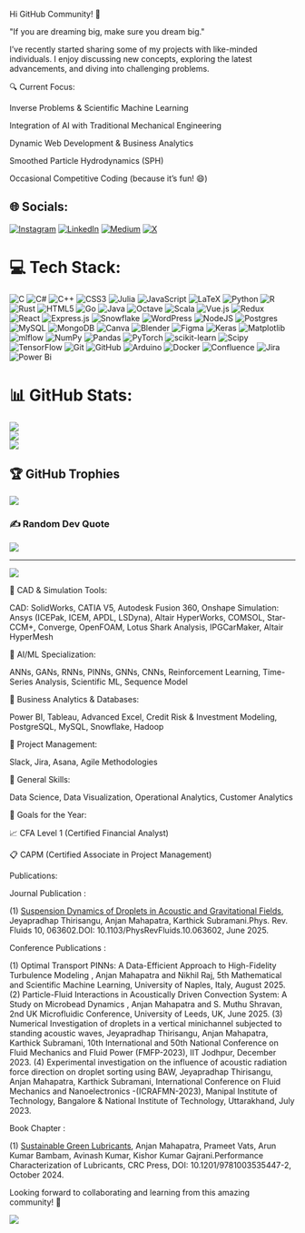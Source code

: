 Hi GitHub Community! 👋

"If you are dreaming big, make sure you dream big."

I’ve recently started sharing some of my projects with like-minded individuals. I enjoy discussing new concepts, exploring the latest advancements, and diving into challenging problems.

🔍 Current Focus:

Inverse Problems & Scientific Machine Learning

Integration of AI with Traditional Mechanical Engineering

Dynamic Web Development & Business Analytics

Smoothed Particle Hydrodynamics (SPH)

Occasional Competitive Coding (because it’s fun! 😄)


## 🌐 Socials:
[![Instagram](https://img.shields.io/badge/Instagram-%23E4405F.svg?logo=Instagram&logoColor=white)](https://instagram.com/https://www.instagram.com/mahapatra_anjan007/) [![LinkedIn](https://img.shields.io/badge/LinkedIn-%230077B5.svg?logo=linkedin&logoColor=white)](https://linkedin.com/in/linkedin.com/in/anjan-mahapatra-capm®-016347200) [![Medium](https://img.shields.io/badge/Medium-12100E?logo=medium&logoColor=white)](https://medium.com/@medium.com/@anjanmahapatra10) [![X](https://img.shields.io/badge/X-black.svg?logo=X&logoColor=white)](https://x.com/https://x.com/AnjanMahapatra4) 

# 💻 Tech Stack:
![C](https://img.shields.io/badge/c-%2300599C.svg?style=plastic&logo=c&logoColor=white) ![C#](https://img.shields.io/badge/c%23-%23239120.svg?style=plastic&logo=csharp&logoColor=white) ![C++](https://img.shields.io/badge/c++-%2300599C.svg?style=plastic&logo=c%2B%2B&logoColor=white) ![CSS3](https://img.shields.io/badge/css3-%231572B6.svg?style=plastic&logo=css3&logoColor=white) ![Julia](https://img.shields.io/badge/-Julia-9558B2?style=plastic&logo=julia&logoColor=white) ![JavaScript](https://img.shields.io/badge/javascript-%23323330.svg?style=plastic&logo=javascript&logoColor=%23F7DF1E) ![LaTeX](https://img.shields.io/badge/latex-%23008080.svg?style=plastic&logo=latex&logoColor=white) ![Python](https://img.shields.io/badge/python-3670A0?style=plastic&logo=python&logoColor=ffdd54) ![R](https://img.shields.io/badge/r-%23276DC3.svg?style=plastic&logo=r&logoColor=white) ![Rust](https://img.shields.io/badge/rust-%23000000.svg?style=plastic&logo=rust&logoColor=white) ![HTML5](https://img.shields.io/badge/html5-%23E34F26.svg?style=plastic&logo=html5&logoColor=white) ![Go](https://img.shields.io/badge/go-%2300ADD8.svg?style=plastic&logo=go&logoColor=white) ![Java](https://img.shields.io/badge/java-%23ED8B00.svg?style=plastic&logo=openjdk&logoColor=white) ![Octave](https://img.shields.io/badge/OCTAVE-darkblue?style=plastic&logo=octave&logoColor=fcd683) ![Scala](https://img.shields.io/badge/scala-%23DC322F.svg?style=plastic&logo=scala&logoColor=white) ![Vue.js](https://img.shields.io/badge/vue.js-%2335495e.svg?style=plastic&logo=vuedotjs&logoColor=%234FC08D) ![Redux](https://img.shields.io/badge/redux-%23593d88.svg?style=plastic&logo=redux&logoColor=white) ![React](https://img.shields.io/badge/react-%2320232a.svg?style=plastic&logo=react&logoColor=%2361DAFB) ![Express.js](https://img.shields.io/badge/express.js-%23404d59.svg?style=plastic&logo=express&logoColor=%2361DAFB) ![Snowflake](https://img.shields.io/badge/snowflake-%2329B5E8.svg?style=plastic&logo=snowflake&logoColor=white) ![WordPress](https://img.shields.io/badge/WordPress-%23117AC9.svg?style=plastic&logo=WordPress&logoColor=white) ![NodeJS](https://img.shields.io/badge/node.js-6DA55F?style=plastic&logo=node.js&logoColor=white) ![Postgres](https://img.shields.io/badge/postgres-%23316192.svg?style=plastic&logo=postgresql&logoColor=white) ![MySQL](https://img.shields.io/badge/mysql-4479A1.svg?style=plastic&logo=mysql&logoColor=white) ![MongoDB](https://img.shields.io/badge/MongoDB-%234ea94b.svg?style=plastic&logo=mongodb&logoColor=white) ![Canva](https://img.shields.io/badge/Canva-%2300C4CC.svg?style=plastic&logo=Canva&logoColor=white) ![Blender](https://img.shields.io/badge/blender-%23F5792A.svg?style=plastic&logo=blender&logoColor=white) ![Figma](https://img.shields.io/badge/figma-%23F24E1E.svg?style=plastic&logo=figma&logoColor=white) ![Keras](https://img.shields.io/badge/Keras-%23D00000.svg?style=plastic&logo=Keras&logoColor=white) ![Matplotlib](https://img.shields.io/badge/Matplotlib-%23ffffff.svg?style=plastic&logo=Matplotlib&logoColor=black) ![mlflow](https://img.shields.io/badge/mlflow-%23d9ead3.svg?style=plastic&logo=numpy&logoColor=blue) ![NumPy](https://img.shields.io/badge/numpy-%23013243.svg?style=plastic&logo=numpy&logoColor=white) ![Pandas](https://img.shields.io/badge/pandas-%23150458.svg?style=plastic&logo=pandas&logoColor=white) ![PyTorch](https://img.shields.io/badge/PyTorch-%23EE4C2C.svg?style=plastic&logo=PyTorch&logoColor=white) ![scikit-learn](https://img.shields.io/badge/scikit--learn-%23F7931E.svg?style=plastic&logo=scikit-learn&logoColor=white) ![Scipy](https://img.shields.io/badge/SciPy-%230C55A5.svg?style=plastic&logo=scipy&logoColor=%white) ![TensorFlow](https://img.shields.io/badge/TensorFlow-%23FF6F00.svg?style=plastic&logo=TensorFlow&logoColor=white) ![Git](https://img.shields.io/badge/git-%23F05033.svg?style=plastic&logo=git&logoColor=white) ![GitHub](https://img.shields.io/badge/github-%23121011.svg?style=plastic&logo=github&logoColor=white) ![Arduino](https://img.shields.io/badge/-Arduino-00979D?style=plastic&logo=Arduino&logoColor=white) ![Docker](https://img.shields.io/badge/docker-%230db7ed.svg?style=plastic&logo=docker&logoColor=white) ![Confluence](https://img.shields.io/badge/confluence-%23172BF4.svg?style=plastic&logo=confluence&logoColor=white) ![Jira](https://img.shields.io/badge/jira-%230A0FFF.svg?style=plastic&logo=jira&logoColor=white) ![Power Bi](https://img.shields.io/badge/power_bi-F2C811?style=plastic&logo=powerbi&logoColor=black)
# 📊 GitHub Stats:
![](https://github-readme-stats.vercel.app/api?username=start-again-06&theme=dark&hide_border=false&include_all_commits=false&count_private=false)<br/>
![](https://github-readme-streak-stats.herokuapp.com/?user=start-again-06&theme=dark&hide_border=false)<br/>
![](https://github-readme-stats.vercel.app/api/top-langs/?username=start-again-06&theme=dark&hide_border=false&include_all_commits=false&count_private=false&layout=compact)

## 🏆 GitHub Trophies
![](https://github-profile-trophy.vercel.app/?username=start-again-06&theme=radical&no-frame=true&no-bg=true&margin-w=4)

### ✍️ Random Dev Quote
![](https://quotes-github-readme.vercel.app/api?type=horizontal&theme=radical)

---
[![](https://visitcount.itsvg.in/api?id=start-again-06&icon=0&color=0)](https://visitcount.itsvg.in)

<!-- Proudly created with GPRM ( https://gprm.itsvg.in ) -->

🔹 CAD & Simulation Tools:

CAD: SolidWorks, CATIA V5, Autodesk Fusion 360, Onshape
Simulation: Ansys (ICEPak, ICEM, APDL, LSDyna), Altair HyperWorks, COMSOL, Star-CCM+, Converge, OpenFOAM, Lotus Shark Analysis, IPGCarMaker, Altair HyperMesh

🔹 AI/ML Specialization:

ANNs, GANs, RNNs, PINNs, GNNs, CNNs, Reinforcement Learning, Time-Series Analysis, Scientific ML, Sequence Model

🔹 Business Analytics & Databases:

Power BI, Tableau, Advanced Excel, Credit Risk & Investment Modeling, PostgreSQL, MySQL, Snowflake, Hadoop

🔹 Project Management:

Slack, Jira, Asana, Agile Methodologies

🔹 General Skills:

Data Science, Data Visualization, Operational Analytics, Customer Analytics

🎯 Goals for the Year:

📈 CFA Level 1 (Certified Financial Analyst)

📋 CAPM (Certified Associate in Project Management)

Publications:

Journal Publication :

(1) [Suspension Dynamics of Droplets in Acoustic and Gravitational Fields]([url](https://journals.aps.org/prfluids/abstract/10.1103/PhysRevFluids.10.063602)), Jeyapradhap Thirisangu, Anjan Mahapatra, Karthick Subramani.Phys. Rev. Fluids 10, 063602.DOI: 10.1103/PhysRevFluids.10.063602, June 2025.

Conference Publications :

(1) Optimal Transport PINNs: A Data-Efficient Approach to High-Fidelity Turbulence Modeling , Anjan Mahapatra and Nikhil Raj, 5th Mathematical and Scientific Machine Learning, University of Naples, Italy, August 2025.
(2) Particle-Fluid Interactions in Acoustically Driven Convection System: A Study on Microbead Dynamics , Anjan Mahapatra and S. Muthu Shravan, 2nd UK Microfluidic Conference, University of Leeds, UK, June 2025.
(3) Numerical Investigation of droplets in a vertical minichannel subjected to standing acoustic waves, Jeyapradhap Thirisangu, Anjan Mahapatra, Karthick Subramani, 10th International and 50th National Conference on Fluid Mechanics and Fluid Power (FMFP-2023), IIT Jodhpur, December 2023.
(4) Experimental investigation on the influence of acoustic radiation force direction on droplet sorting using BAW, Jeyapradhap Thirisangu, Anjan Mahapatra, Karthick Subramani, International Conference on Fluid Mechanics and Nanoelectronics -(ICRAFMN-2023), Manipal Institute of Technology, Bangalore & National Institute of Technology, Uttarakhand, July 2023.

Book Chapter :

(1) [Sustainable Green Lubricants]([url](https://www.taylorfrancis.com/chapters/edit/10.1201/9781003535447-2/sustainable-green-lubricants-anjan-mahapatra-prameet-vats-arun-kumar-bambam-avinash-kumar-kishor-kumar-gajrani)), Anjan Mahapatra, Prameet Vats, Arun Kumar Bambam, Avinash Kumar, Kishor Kumar Gajrani.Performance Characterization of Lubricants, CRC Press, DOI: 10.1201/9781003535447-2, October 2024.

Looking forward to collaborating and learning from this amazing community! 🚀

![](https://komarev.com/ghpvc/?username=start-again-06&color=blue&style=flat-square&label=Profile+Views&abbreviated=true)


